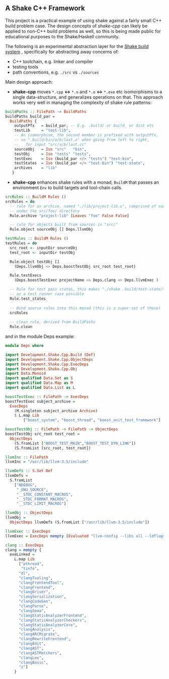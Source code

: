 A Shake C++ Framework 
---------------------------
This project is a practical example of using shake against a fairly small C++
build problem case. The design concepts of *shake-cpp* can likely be applied to 
non-C++ build problems as well, so this is being made public for
educational purposes to the Shake/Haskell community.

The following is an experimental abstraction layer for the [Shake build system](https://hackage.haskell.org/package/shake) , specifically for abstracting away concerns of:
  
  * C++ toolchain, e.g. linker and compiler
  * testing tools
  * path conventions, e.g. ``./src`` vs ``./sources`` 

Main design approach:
    
  * **shake-cpp** moves ```*.cpp``` **<->** ```*.o``` and ```*.o``` **<->** ```*.exe``` etc isomorphisms to a single data-structure, and generalizes operations on that. This approach works very well in managing the complexity of shake rule patterns:

```haskell
buildPaths :: FilePath -> BuildPaths 
buildPaths build_par =  
  BuildPaths {  
    outputPfx   = build_par, -- E.g. .build/ or build_ or dist etc
    testLib     = "test-lib",
    -- An isomorphism, the second member is prefixed with outputPfx,
    -- so ".build/bin/a/b/last.o" when going from left to right,
    --   for input "src/a/b/last.cc"
    sourceObj   = Iso "src"   "bin", 
    testObj     = Iso "tests" "tests", 
    testExec    = Iso (build_par </> "tests") "test-bin",
    testStates  = Iso (build_par </> "test-bin") "test-state",
    archives    = "lib"
   }
```

  * **shake-cpp** enhances shake rules with a monad, ```BuildM``` that passes an environment ``Env`` to build targets and tool-chain calls.

```haskell
srcRules :: BuildM Rules ()
srcRules = do 
  -- rule for an archive, named "./lib/project-lib.o", comprised of sources
  -- under the src/foo/ directory
  Rule.archive "project-lib" [Leaves "foo" False False]

  -- rule for objects built from sources in "src/"
  Rule.object sourceObj [] Deps.llvmObj 

testRules :: BuildM Rules ()
testRules = do 
  src_root <- inputDir sourceObj
  test_root <- inputDir testObj

  Rule.object testObj []
    (Deps.llvmObj <> Deps.boostTestObj src_root test_root) 

  Rule.testExecs 
    (Deps.boostTestExec projectName <> Deps.clang <> Deps.llvmExec ) 

  -- Rule for test pass states, this makes "./shake .build/test-state/test_example.pass" 
  -- as a test runner case possible
  Rule.test_states 
  
  -- Bind source rules into this monad (this is a super-set of those)
  srcRules
  
  -- clean rule, derived from BuildPaths
  Rule.clean
```

and in the module Deps example:
```haskell
module Deps where

import Development.Shake.Cpp.Build (Def)
import Development.Shake.Cpp.ObjectDeps
import Development.Shake.Cpp.ExecDeps
import Development.Shake.Cpp.Obj
import Data.Monoid
import qualified Data.Set as S 
import qualified Data.Map as M
import qualified Data.List as L

boostTestExec :: FilePath -> ExecDeps
boostTestExec subject_archive = 
  ExecDeps 
    (M.singleton subject_archive Archive)
    $ L.map Lib
        ["boost_system", "boost_thread", "boost_unit_test_framework"]

boostTestObj :: FilePath -> FilePath -> ObjectDeps     
boostTestObj src_root test_root = 
  ObjectDeps 
    (S.fromList ["BOOST_TEST_MAIN","BOOST_TEST_DYN_LINK"])
    (S.fromList [src_root, test_root])

llvmInc :: FilePath
llvmInc = "/usr/lib/llvm-3.5/include"

llvmDefs :: S.Set Def 
llvmDefs = 
  S.fromList 
    ["NDEBUG",
     "_GNU_SOURCE",
     "__STDC_CONSTANT_MACROS",
     "__STDC_FORMAT_MACROS",
     "__STDC_LIMIT_MACROS"]

llvmObj :: ObjectDeps
llvmObj = 
  ObjectDeps llvmDefs (S.fromList ["/usr/lib/llvm-3.5/include"]) 

llvmExec :: ExecDeps 
llvmExec = ExecDeps mempty [Evaluated "llvm-config --libs all --ldflags"] 

clang :: ExecDeps
clang = mempty { 
  exeLinked = 
    L.map Lib
      ["pthread",
       "tinfo", 
      "dl", 
      "clangTooling", 
      "clangFrontendTool", 
      "clangFrontend", 
      "clangDriver", 
      "clangSerialization", 
      "clangCodeGen", 
      "clangParse", 
      "clangSema", 
      "clangStaticAnalyzerFrontend", 
      "clangStaticAnalyzerCheckers", 
      "clangStaticAnalyzerCore", 
      "clangAnalysis", 
      "clangARCMigrate", 
      "clangRewriteFrontend", 
      "clangEdit", 
      "clangAST", 
      "clangASTMatchers", 
      "clangLex", 
      "clangBasic", 
      "z"]
    }
```
